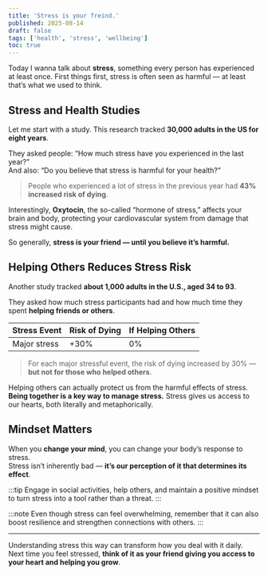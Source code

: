 ```yaml
---
title: 'Stress is your freind.'
published: 2025-08-14
draft: false
tags: ['health', 'stress', 'wellbeing']
toc: true
---
```


Today I wanna talk about **stress**, something every person has experienced at least once. First things first, stress is often seen as harmful — at least that’s what we used to think.

## Stress and Health Studies

Let me start with a study. This research tracked **30,000 adults in the US for eight years**.  

They asked people: “How much stress have you experienced in the last year?”  
And also: “Do you believe that stress is harmful for your health?”  

> People who experienced a lot of stress in the previous year had **43% increased risk of dying**.

Interestingly, **Oxytocin**, the so-called “hormone of stress,” affects your brain and body, protecting your cardiovascular system from damage that stress might cause.  

So generally, **stress is your friend — until you believe it’s harmful.**

## Helping Others Reduces Stress Risk

Another study tracked **about 1,000 adults in the U.S., aged 34 to 93**.  

They asked how much stress participants had and how much time they spent **helping friends or others**.  

| Stress Event | Risk of Dying | If Helping Others |
| ------------ | ------------- | ---------------- |
| Major stress | +30%          | 0%               |

> For each major stressful event, the risk of dying increased by 30% — **but not for those who helped others**.  

Helping others can actually protect us from the harmful effects of stress. **Being together is a key way to manage stress.** Stress gives us access to our hearts, both literally and metaphorically.  

## Mindset Matters

When you **change your mind**, you can change your body’s response to stress.  
Stress isn’t inherently bad — **it’s our perception of it that determines its effect**.

:::tip
Engage in social activities, help others, and maintain a positive mindset to turn stress into a tool rather than a threat.
:::

:::note
Even though stress can feel overwhelming, remember that it can also boost resilience and strengthen connections with others.
:::

---

Understanding stress this way can transform how you deal with it daily.  
Next time you feel stressed, **think of it as your friend giving you access to your heart and helping you grow**.
